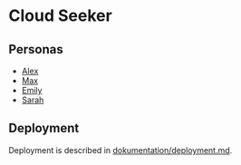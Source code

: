 # Cloud Seeker

## Personas

* [Alex](/personas/alex.md)
* [Max](/personas/max.md)
* [Emily](/personas/emily.md)
* [Sarah](/personas/sarah.md)

## Deployment

Deployment is described in [dokumentation/deployment.md](/dokumentation/deployment.md).